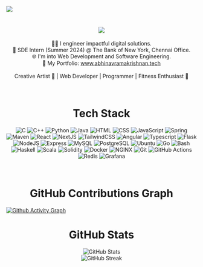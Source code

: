 [![](https://visitcount.itsvg.in/api?id=Abhinav-ark&icon=0&color=0)](https://visitcount.itsvg.in)


<h1 align="center">
    <img src="https://readme-typing-svg.herokuapp.com/?font=Righteous&size=35&center=true&vCenter=true&width=500&height=70&duration=2000&lines=Hi+There!+👋;+I'm+Abhinav!;" />
</h1>

<div align="center"> 
 🧑‍💻 I engineer impactful digital solutions.<br>
 💼 SDE Intern (Summer 2024) @ The Bank of New York, Chennai Office. <br>
 🌐 I'm into Web Development and Software Engineering. <br>
 🔗 My Portfolio: <a href="https://www.abhinavramakrishnan.tech/">www.abhinavramakrishnan.tech</a> <br><br>
 Creative Artist 🎨 | Web Developer | Programmer | Fitness Enthusiast 🚴
</div>

<br>
<br>

<h1 align="center"> Tech Stack </h1>
<div align="center">
<img src="https://skillicons.dev/icons?i=c" title="C"/>
<img src="https://skillicons.dev/icons?i=cpp" title="C++"/>
<img src="https://skillicons.dev/icons?i=python" title="Python"/>
<img src="https://skillicons.dev/icons?i=java" title="Java"/>
<img src="https://skillicons.dev/icons?i=html" title="HTML"/>
<img src="https://skillicons.dev/icons?i=css" title="CSS"/>
<img src="https://skillicons.dev/icons?i=js" title="JavaScript"/>
<img src="https://skillicons.dev/icons?i=spring" title="Spring"/>
<img src="https://skillicons.dev/icons?i=maven" title="Maven"/>
<img src="https://skillicons.dev/icons?i=react" title="React"/>
<img src="https://skillicons.dev/icons?i=next" title="NextJS"/>
<img src="https://skillicons.dev/icons?i=tailwind" title="TailwindCSS"/>
<img src="https://skillicons.dev/icons?i=angular" title="Angular"/>
<img src="https://skillicons.dev/icons?i=typescript" title="Typescript"/>
<img src="https://skillicons.dev/icons?i=flask" title="Flask"/>
<img src="https://skillicons.dev/icons?i=nodejs" title="NodeJS"/>
<img src="https://skillicons.dev/icons?i=express" title="Express"/>
<img src="https://skillicons.dev/icons?i=mysql" title="MySQL"/>
<img src="https://skillicons.dev/icons?i=postgres" title="PostgreSQL"/>
<img src="https://skillicons.dev/icons?i=ubuntu" title="Ubuntu"/>
<img src="https://skillicons.dev/icons?i=go" title="Go"/>
<img src="https://skillicons.dev/icons?i=bash" title="Bash"/>
<img src="https://skillicons.dev/icons?i=haskell" title="Haskell"/>
<img src="https://skillicons.dev/icons?i=scala" title="Scala"/>
<img src="https://skillicons.dev/icons?i=solidity" title="Solidity"/>
<img src="https://skillicons.dev/icons?i=docker" title="Docker"/>
<img src="https://skillicons.dev/icons?i=nginx" title="NGINX"/>
<img src="https://skillicons.dev/icons?i=git" title="Git"/>
<img src="https://skillicons.dev/icons?i=githubactions" title="GitHub Actions"/>
<img src="https://skillicons.dev/icons?i=redis" title="Redis"/>
<img src="https://skillicons.dev/icons?i=grafana" title="Grafana"/>
</div>


<br>
<br>
<h1 align="center">  GitHub Contributions Graph </h1>

[![Github Activity Graph](https://github-readme-activity-graph.vercel.app/graph?username=Abhinav-ark&theme=github-dark)](https://github.com/Abhinav-ark)


<h1 align="center"> GitHub Stats </h1>

<div align="center">
  <img src="https://github-readme-stats-git-master-abhinav-ramakrishnans-projects.vercel.app/api?username=Abhinav-ark&theme=dark&hide_border=false&include_all_commits=false&count_private=true" alt="GitHub Stats"/>
  <br>
  <img src="https://github-readme-streak-stats.herokuapp.com/?user=Abhinav-ark&theme=dark&hide_border=false" alt="GitHub Streak"/>
<!--   <img src="https://github-readme-stats.vercel.app/api/top-langs/?username=Abhinav-ark&theme=dark&hide_border=false&include_all_commits=true&count_private=true&layout=compact" alt="Top Languages"/> -->
</div>



